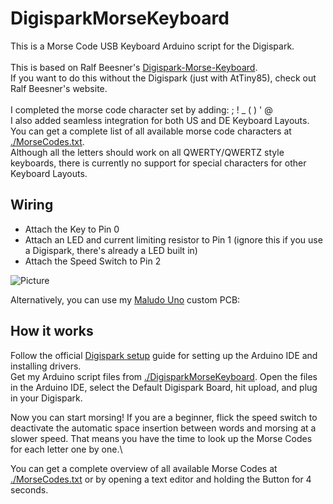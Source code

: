 # DigisparkMorseKeyboard

This is a Morse Code USB Keyboard Arduino script for the Digispark.\
\
This is based on Ralf Beesner's [Digispark-Morse-Keyboard](http://www.elektronik-labor.de/Arduino/Digispark-Morsekeyboard.html).\
If you want to do this without the Digispark (just with AtTiny85), check out Ralf Beesner's website.\
\
I completed the morse code character set by adding: ; ! _ ( ) ' @\
I also added seamless integration for both US and DE Keyboard Layouts.\
You can get a complete list of all available morse code characters at [./MorseCodes.txt](https://raw.githubusercontent.com/maludo99/DigisparkMorseKeyboard/master/MorseCodes.txt).\
Although all the letters should work on all QWERTY/QWERTZ style keyboards, there is currently no support for special characters for other Keyboard Layouts.


## Wiring

* Attach the Key to Pin 0
* Attach an LED and current limiting resistor to Pin 1 (ignore this if you use a Digispark, there's already a LED built in)
* Attach the Speed Switch to Pin 2

![Picture](https://github.com/maludo99/DigisparkMorseKeyboard/blob/master/Images/MaludoUnoFritzing.jpg?raw=true)

Alternatively, you can use my [Maludo Uno](https://github.com/maludo99/MaludoUno) custom PCB:

<!--- ![Picture2]() --->


## How it works

Follow the official [Digispark setup](https://digistump.com/wiki/digispark/tutorials/connecting) guide for setting up the Arduino IDE and installing drivers.\
Get my Arduino script files from [./DigisparkMorseKeyboard](https://github.com/maludo99/DigisparkMorseKeyboard/tree/master/DigisparkMorseKeyboard). Open the files in the Arduino IDE, select the Default Digispark Board, hit upload, and plug in your Digispark.

Now you can start morsing! If you are a beginner, flick the speed switch to deactivate the automatic space insertion between words and morsing at a slower speed. That means you have the time to look up the Morse Codes for each letter one by one.\

You can get a complete overview of all available Morse Codes at [./MorseCodes.txt](https://raw.githubusercontent.com/maludo99/DigisparkMorseKeyboard/master/MorseCodes.txt) or by opening a text editor and holding the Button for 4 seconds.
 

